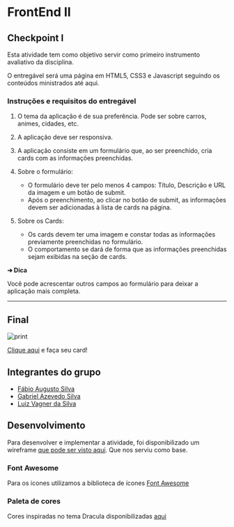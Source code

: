# FrontEnd II

## Checkpoint I

Esta atividade tem como objetivo servir como primeiro instrumento avaliativo da disciplina.

O entregável será uma página em HTML5, CSS3 e Javascript seguindo os conteúdos ministrados até aqui.

### Instruções e requisitos do entregável

1. O tema da aplicação é de sua preferência. Pode ser sobre carros, animes, cidades, etc.
2. A aplicação deve ser responsiva.
3. A aplicação consiste em um formulário que, ao ser preenchido, cria cards com as informações preenchidas.
4. Sobre o formulário:

   - O formulário deve ter pelo menos 4 campos: Título, Descrição e URL da imagem e um botão de submit.
   - Após o preenchimento, ao clicar no botão de submit, as informações devem ser adicionadas à lista de cards na página.

5. Sobre os Cards:
   - Os cards devem ter uma imagem e constar todas as informações previamente preenchidas no formulário.
   - O comportamento se dará de forma que as informações preenchidas sejam exibidas na seção de cards.

**➔ Dica**

Você pode acrescentar outros campos ao formulário para deixar a aplicação mais completa.


---
## Final

   ![print](../../Downloads/screencapture-gabazevdo-github-io-Check-I-Front-II-2022-06-14-18_26_16.png)

[Clique aqui](https://gabazevdo.github.io/Check_I-Front-II/) e faça seu card!

## Integrantes do grupo

- [Fábio Augusto Silva](https://github.com/FabioCTD)
- [Gabriel Azevedo Silva](https://github.com/gabazevdo)
- [Luiz Vagner da Silva](https://github.com/lvs1981)

## Desenvolvimento
Para desenvolver e implementar a atividade, foi disponibilizado um wireframe [que pode ser visto aqui](https://www.figma.com/file/XMNFWdQDJOsHjogi2t4dhu/Untitled). 
Que nos serviu como base.



### Font Awesome

Para os icones utilizamos a biblioteca de ícones [Font Awesome](https://fontawesome.com/v6)

### Paleta de cores

Cores inspiradas no tema Dracula disponibilizadas [aqui](https://draculatheme.com/contribute#color-palette)
